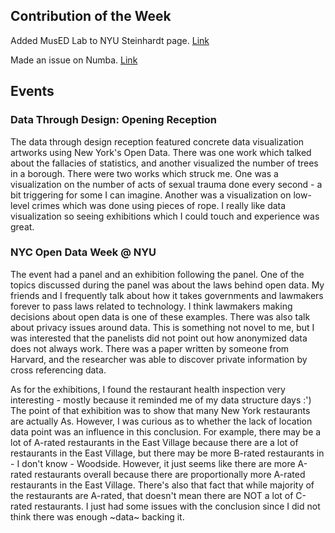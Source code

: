 
## Contribution of the Week
Added MusED Lab to NYU Steinhardt page. [Link](https://en.wikipedia.org/w/index.php?title=Steinhardt_School_of_Culture,_Education,_and_Human_Development&diff=prev&oldid=828953479)

Made an issue on Numba. [Link](https://github.com/numba/numba/issues/2796)

## Events

### Data Through Design: Opening Reception
The data through design reception featured concrete data visualization artworks using New York's Open Data. 
There was one work which talked about the fallacies of statistics, and another visualized the number of trees in a borough. 
There were two works which struck me. One was a visualization on the number of acts of sexual trauma done every second - a bit triggering for some I can imagine. 
Another was a visualization on low-level crimes which was done using pieces of rope. 
I really like data visualization so seeing exhibitions which I could touch and experience was great.

### NYC Open Data Week @ NYU
The event had a panel and an exhibition following the panel. One of the topics discussed during the panel was about the laws behind open data. My friends and I frequently talk about how it takes governments and lawmakers forever to pass laws related to technology. I think lawmakers making decisions about open data is one of these examples. There was also talk about privacy issues around data. This is something not novel to me, but I was interested that the panelists did not point out how anonymized data does not always work. There was a paper written by someone from Harvard, and the researcher was able to discover private information by cross referencing data.

As for the exhibitions, I found the restaurant health inspection very interesting - mostly because it reminded me of my data structure days :') The point of that exhibition was to show that many New York restaurants are actually As. However, I was curious as to whether the lack of location data point was an influence in this conclusion. For example, there may be a lot of A-rated restaurants in the East Village because there are a lot of restaurants in the East Village, but there may be more B-rated restaurants in - I don't know - Woodside. However, it just seems like there are more A-rated restaurants overall because there are proportionally more A-rated restaurants in the East Village. There's also that fact that while majority of the restaurants are A-rated, that doesn't mean there are NOT a lot of C-rated restaurants. I just had some issues with the conclusion since I did not think there was enough ~data~ backing it.

